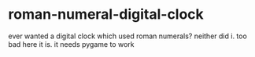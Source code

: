 # roman-numeral-digital-clock
ever wanted a digital clock which used roman numerals? neither did i. too bad here it is. 
it needs pygame to work 
